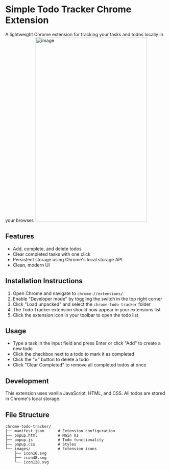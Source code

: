 # Simple Todo Tracker Chrome Extension

A lightweight Chrome extension for tracking your tasks and todos locally in your browser.
<img width="349" height="580" alt="image" src="https://github.com/user-attachments/assets/cf51f742-a5c4-4e5e-8d60-02d33de8eee8" />

## Features

- Add, complete, and delete todos
- Clear completed tasks with one click
- Persistent storage using Chrome's local storage API
- Clean, modern UI

## Installation Instructions

1. Open Chrome and navigate to `chrome://extensions/`
2. Enable "Developer mode" by toggling the switch in the top right corner
3. Click "Load unpacked" and select the `chrome-todo-tracker` folder
4. The Todo Tracker extension should now appear in your extensions list
5. Click the extension icon in your toolbar to open the todo list

## Usage

- Type a task in the input field and press Enter or click "Add" to create a new todo
- Click the checkbox next to a todo to mark it as completed
- Click the "×" button to delete a todo
- Click "Clear Completed" to remove all completed todos at once

## Development

This extension uses vanilla JavaScript, HTML, and CSS. All todos are stored in Chrome's local storage.

## File Structure

```
chrome-todo-tracker/
├── manifest.json      # Extension configuration
├── popup.html         # Main UI
├── popup.js           # Todo functionality
├── popup.css          # Styles
└── images/            # Extension icons
    ├── icon16.svg
    ├── icon48.svg
    └── icon128.svg
```
